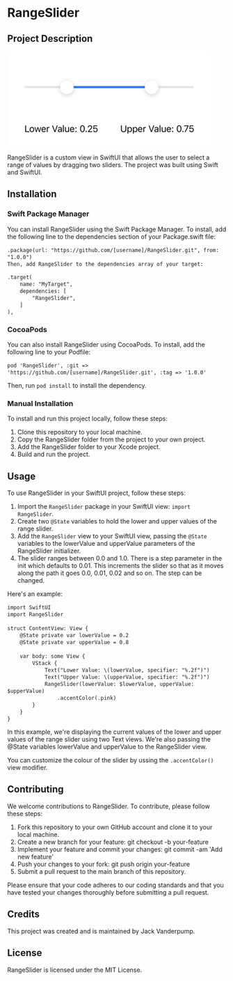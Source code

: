 # RangeSlider

## Project Description

![Demo Image](Sources/DemoImage.png)

RangeSlider is a custom view in SwiftUI that allows the user to select a range of values by dragging two sliders. The project was built using Swift and SwiftUI.

## Installation

### Swift Package Manager

You can install RangeSlider using the Swift Package Manager. To install, add the following line to the dependencies section of your Package.swift file:

```
.package(url: "https://github.com/[username]/RangeSlider.git", from: "1.0.0")
Then, add RangeSlider to the dependencies array of your target:
```
```
.target(
    name: "MyTarget",
    dependencies: [
        "RangeSlider",
    ]
),
```

### CocoaPods

You can also install RangeSlider using CocoaPods. To install, add the following line to your Podfile:

```
pod 'RangeSlider', :git => 'https://github.com/[username]/RangeSlider.git', :tag => '1.0.0'
```
Then, run `pod install` to install the dependency.

### Manual Installation

To install and run this project locally, follow these steps:

1. Clone this repository to your local machine.
2. Copy the RangeSlider folder from the project to your own project.
3. Add the RangeSlider folder to your Xcode project.
4. Build and run the project.

## Usage

To use RangeSlider in your SwiftUI project, follow these steps:

1. Import the `RangeSlider` package in your SwiftUI view: `import RangeSlider`.
2. Create two `@State` variables to hold the lower and upper values of the range slider.
3. Add the `RangeSlider` view to your SwiftUI view, passing the `@State` variables to the lowerValue and upperValue parameters of the RangeSlider initializer.
4. The slider ranges between 0.0 and 1.0. There is a step parameter in the init which defaults to 0.01. This increments the slider so that as it moves along the path it goes 0.0, 0.01, 0.02 and so on. The step can be changed.

Here's an example:

```
import SwiftUI
import RangeSlider

struct ContentView: View {
    @State private var lowerValue = 0.2
    @State private var upperValue = 0.8
    
    var body: some View {
        VStack {
            Text("Lower Value: \(lowerValue, specifier: "%.2f")")
            Text("Upper Value: \(upperValue, specifier: "%.2f")")
            RangeSlider(lowerValue: $lowerValue, upperValue: $upperValue)
                .accentColor(.pink)
        }
    }
}
```
In this example, we're displaying the current values of the lower and upper values of the range slider using two Text views. We're also passing the @State variables lowerValue and upperValue to the RangeSlider view.

You can customize the colour of the slider by ussing the `.accentColor()` view modifier.

## Contributing

We welcome contributions to RangeSlider. To contribute, please follow these steps:

1. Fork this repository to your own GitHub account and clone it to your local machine.
2. Create a new branch for your feature: git checkout -b your-feature
3. Implement your feature and commit your changes: git commit -am 'Add new feature'
4. Push your changes to your fork: git push origin your-feature
5. Submit a pull request to the main branch of this repository.

Please ensure that your code adheres to our coding standards and that you have tested your changes thoroughly before submitting a pull request.

## Credits

This project was created and is maintained by Jack Vanderpump.

## License

RangeSlider is licensed under the MIT License.
